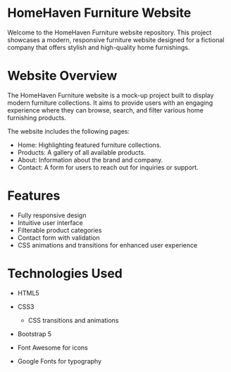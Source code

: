 # HomeHaven Furniture Website
Welcome to the HomeHaven Furniture website repository. This project showcases a modern, responsive furniture website designed for a fictional company that offers stylish and high-quality home furnishings.

# Website Overview
The HomeHaven Furniture website is a mock-up project built to display modern furniture collections. It aims to provide users with an engaging experience where they can browse, search, and filter various home furnishing products.

The website includes the following pages:

* Home: Highlighting featured furniture collections.
* Products: A gallery of all available products.
* About: Information about the brand and company.
* Contact: A form for users to reach out for inquiries or support.

# Features
* Fully responsive design
* Intuitive user interface
* Filterable product categories
* Contact form with validation
* CSS animations and transitions for enhanced user experience

# Technologies Used
* HTML5
* CSS3
  * CSS transitions and animations

* Bootstrap 5
* Font Awesome for icons
* Google Fonts for typography
